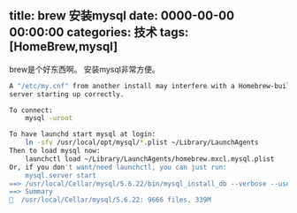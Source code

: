 title: brew 安装mysql
date: 0000-00-00 00:00:00
categories: 技术
tags: [HomeBrew,mysql] 
---

brew是个好东西啊。
安装mysql非常方便。



```bash
A "/etc/my.cnf" from another install may interfere with a Homebrew-built
server starting up correctly.

To connect:
    mysql -uroot

To have launchd start mysql at login:
    ln -sfv /usr/local/opt/mysql/*.plist ~/Library/LaunchAgents
Then to load mysql now:
    launchctl load ~/Library/LaunchAgents/homebrew.mxcl.mysql.plist
Or, if you don't want/need launchctl, you can just run:
    mysql.server start
==> /usr/local/Cellar/mysql/5.6.22/bin/mysql_install_db --verbose --user=developer --basedir=/us
==> Summary
🍺  /usr/local/Cellar/mysql/5.6.22: 9666 files, 339M
```
